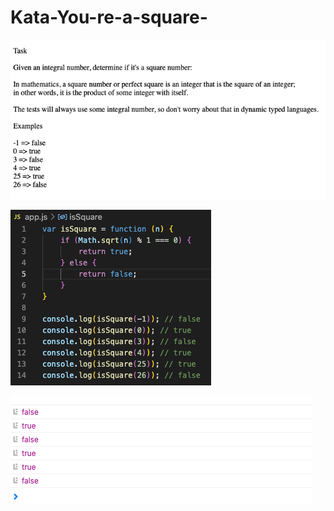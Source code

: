 # Kata-You-re-a-square-

![screen image](pic.png)

![code image](code.png)

![console image](con.png)
